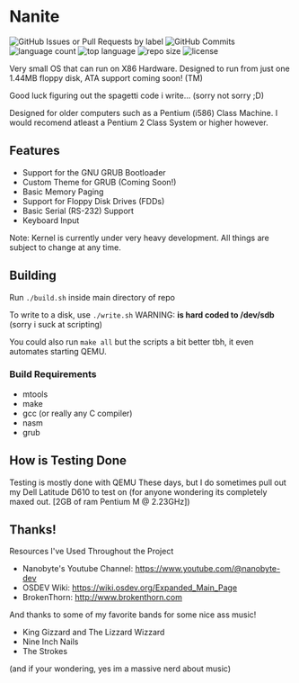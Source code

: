 # Nanite
![GitHub Issues or Pull Requests by label](https://img.shields.io/github/issues/PKM74/Nanite)
![GitHub Commits](https://img.shields.io/github/commit-activity/t/PKM74/Nanite)
![language count](https://img.shields.io/github/languages/count/PKM74/Nanite)
![top language](https://img.shields.io/github/languages/top/PKM74/Nanite)
![repo size](https://img.shields.io/github/repo-size/PKM74/Nanite)
![license](https://img.shields.io/github/license/PKM74/Nanite)

Very small OS that can run on X86 Hardware.
Designed to run from just one 1.44MB floppy disk, ATA support coming soon! (TM)

Good luck figuring out the spagetti code i write... (sorry not sorry ;D)

Designed for older computers such as a Pentium (i586) Class Machine. I would recomend atleast a Pentium 2 Class System or higher however.

## Features
- Support for the GNU GRUB Bootloader
- Custom Theme for GRUB (Coming Soon!)
- Basic Memory Paging
- Support for Floppy Disk Drives (FDDs)
- Basic Serial (RS-232) Support
- Keyboard Input

Note: Kernel is currently under very heavy development.
All things are subject to change at any time.

## Building
Run `./build.sh` inside main directory of repo

To write to a disk, use `./write.sh` WARNING: **is hard coded to /dev/sdb** (sorry i suck at scripting)

You could also run `make all` but the scripts a bit better tbh, it even automates starting QEMU.

### Build Requirements
- mtools
- make
- gcc (or really any C compiler)
- nasm
- grub

## How is Testing Done
Testing is mostly done with QEMU These days, but I do sometimes pull out my Dell Latitude D610 to test on (for anyone wondering its completely maxed out. [2GB of ram Pentium M @ 2.23GHz])

## Thanks! 
Resources I've Used Throughout the Project
- Nanobyte's Youtube Channel: https://www.youtube.com/@nanobyte-dev
- OSDEV Wiki: https://wiki.osdev.org/Expanded_Main_Page
- BrokenThorn: http://www.brokenthorn.com

And thanks to some of my favorite bands for some nice ass music!
- King Gizzard and The Lizzard Wizzard
- Nine Inch Nails
- The Strokes

(and if your wondering, yes im a massive nerd about music)